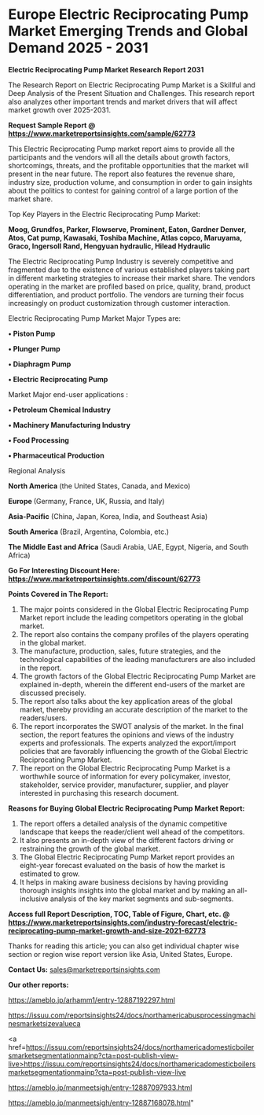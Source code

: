 # Europe Electric Reciprocating Pump Market Emerging Trends and Global Demand 2025 - 2031

<strong>Electric Reciprocating Pump Market Research Report 2031</strong>

The Research Report on Electric Reciprocating Pump Market is a Skillful and Deep Analysis of the Present Situation and Challenges. This research report also analyzes other important trends and market drivers that will affect market growth over 2025-2031.

<strong>Request Sample Report @ <a href=https://www.marketreportsinsights.com/sample/62773>https://www.marketreportsinsights.com/sample/62773</a></strong>

This Electric Reciprocating Pump market report aims to provide all the participants and the vendors will all the details about growth factors, shortcomings, threats, and the profitable opportunities that the market will present in the near future. The report also features the revenue share, industry size, production volume, and consumption in order to gain insights about the politics to contest for gaining control of a large portion of the market share.

Top Key Players in the Electric Reciprocating Pump Market:

<strong>Moog, Grundfos, Parker, Flowserve, Prominent, Eaton, Gardner Denver, Atos, Cat pump, Kawasaki, Toshiba Machine, Atlas copco, Maruyama, Graco, Ingersoll Rand, Hengyuan hydraulic, Hilead Hydraulic</strong>

The Electric Reciprocating Pump Industry is severely competitive and fragmented due to the existence of various established players taking part in different marketing strategies to increase their market share. The vendors operating in the market are profiled based on price, quality, brand, product differentiation, and product portfolio. The vendors are turning their focus increasingly on product customization through customer interaction.

Electric Reciprocating Pump Market Major Types are:

<strong>• Piston Pump

• Plunger Pump

• Diaphragm Pump

• Electric Reciprocating Pump</strong>

Market Major end-user applications :

<strong>• Petroleum Chemical Industry

• Machinery Manufacturing Industry

• Food Processing

• Pharmaceutical Production</strong>

Regional Analysis

</u><strong><b>North America</b></strong> (the United States, Canada, and Mexico)

<strong><b>Europe </b></strong>(Germany, France, UK, Russia, and Italy)

<strong><b>Asia-Pacific</b></strong> (China, Japan, Korea, India, and Southeast Asia)

<strong><b>South America</b></strong> (Brazil, Argentina, Colombia, etc.)

<strong><b>The Middle East and Africa</b></strong> (Saudi Arabia, UAE, Egypt, Nigeria, and South Africa)

<strong>Go For Interesting Discount Here: <a href=https://www.marketreportsinsights.com/discount/62773>https://www.marketreportsinsights.com/discount/62773</a></strong>

<strong>Points Covered in The Report:</strong>
<ol>
  <li>The major points considered in the Global Electric Reciprocating Pump Market report include the leading competitors operating in the global market.</li>
  <li>The report also contains the company profiles of the players operating in the global market.</li>
  <li>The manufacture, production, sales, future strategies, and the technological capabilities of the leading manufacturers are also included in the report.</li>
  <li>The growth factors of the Global Electric Reciprocating Pump Market are explained in-depth, wherein the different end-users of the market are discussed precisely.</li>
  <li>The report also talks about the key application areas of the global market, thereby providing an accurate description of the market to the readers/users.</li>
  <li>The report incorporates the SWOT analysis of the market. In the final section, the report features the opinions and views of the industry experts and professionals. The experts analyzed the export/import policies that are favorably influencing the growth of the Global Electric Reciprocating Pump Market.</li>
  <li>The report on the Global Electric Reciprocating Pump Market is a worthwhile source of information for every policymaker, investor, stakeholder, service provider, manufacturer, supplier, and player interested in purchasing this research document.</li>
</ol>
<strong>Reasons for Buying Global Electric Reciprocating Pump Market Report:</strong>

<ol>
  <li>The report offers a detailed analysis of the dynamic competitive landscape that keeps the reader/client well ahead of the competitors.</li>
  <li>It also presents an in-depth view of the different factors driving or restraining the growth of the global market.</li>
  <li>The Global Electric Reciprocating Pump Market report provides an eight-year forecast evaluated on the basis of how the market is estimated to grow.</li>
  <li>It helps in making aware business decisions by having providing thorough insights insights into the global market and by making an all-inclusive analysis of the key market segments and sub-segments.</li>
</ol>
<strong>Access full Report Description, TOC, Table of Figure, Chart, etc. @ <a href=https://www.marketreportsinsights.com/industry-forecast/electric-reciprocating-pump-market-growth-and-size-2021-62773>https://www.marketreportsinsights.com/industry-forecast/electric-reciprocating-pump-market-growth-and-size-2021-62773</a></strong>


Thanks for reading this article; you can also get individual chapter wise section or region wise report version like Asia, United States, Europe.

<strong>Contact Us:</strong>
sales@marketreportsinsights.com

<strong>Our other reports:</strong>

<a href=https://ameblo.jp/arhamm1/entry-12887192297.html>https://ameblo.jp/arhamm1/entry-12887192297.html</a>

<a href=https://issuu.com/reportsinsights24/docs/northamericabusprocessingmachinesmarketsizevalueca>https://issuu.com/reportsinsights24/docs/northamericabusprocessingmachinesmarketsizevalueca</a>

<a href=https://issuu.com/reportsinsights24/docs/northamericadomesticboilersmarketsegmentationmainp?cta=post-publish-view-live>https://issuu.com/reportsinsights24/docs/northamericadomesticboilersmarketsegmentationmainp?cta=post-publish-view-live</a>

<a href=https://ameblo.jp/manmeetsigh/entry-12887097933.html>https://ameblo.jp/manmeetsigh/entry-12887097933.html</a>

<a href=https://ameblo.jp/manmeetsigh/entry-12887168078.html>https://ameblo.jp/manmeetsigh/entry-12887168078.html</a>"
